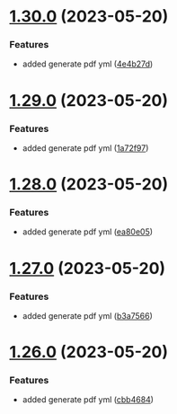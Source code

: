 # [1.30.0](https://github.com/manthanank/learn-angular/compare/v1.29.0...v1.30.0) (2023-05-20)


### Features

* added generate pdf yml ([4e4b27d](https://github.com/manthanank/learn-angular/commit/4e4b27d17e5a762425154b82e05d0ee4e389a71b))



# [1.29.0](https://github.com/manthanank/learn-angular/compare/v1.28.0...v1.29.0) (2023-05-20)


### Features

* added generate pdf yml ([1a72f97](https://github.com/manthanank/learn-angular/commit/1a72f972237342ee07900926f070004dfa68449a))



# [1.28.0](https://github.com/manthanank/learn-angular/compare/v1.27.0...v1.28.0) (2023-05-20)


### Features

* added generate pdf yml ([ea80e05](https://github.com/manthanank/learn-angular/commit/ea80e052956fd983da47851f143ccd122c242ab1))



# [1.27.0](https://github.com/manthanank/learn-angular/compare/v1.26.0...v1.27.0) (2023-05-20)


### Features

* added generate pdf yml ([b3a7566](https://github.com/manthanank/learn-angular/commit/b3a75667e75009c4c5c0f6bbc0dc49855e868b2f))



# [1.26.0](https://github.com/manthanank/learn-angular/compare/v1.25.0...v1.26.0) (2023-05-20)


### Features

* added generate pdf yml ([cbb4684](https://github.com/manthanank/learn-angular/commit/cbb4684013303a2777f6c05ef75e38549fdb0743))



